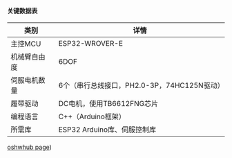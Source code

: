 #### 关键数据表

| **类别**         | **详情**                                      |
|-------------------|-----------------------------------------------|
| 主控MCU          | ESP32-WROVER-E                                |
| 机械臂自由度     | 6DOF                                          |
| 伺服电机数量     | 6个（串行总线接口，PH2.0-3P，74HC125N驱动）   |
| 履带驱动         | DC电机，使用TB6612FNG芯片                     |
| 编程语言         | C++（Arduino框架）                            |
| 所需库           | ESP32 Arduino库、伺服控制库                   |

[oshwhub page](https://oshwhub.com/imumu/si-zu-lv-dai-ji-qi-ren))
